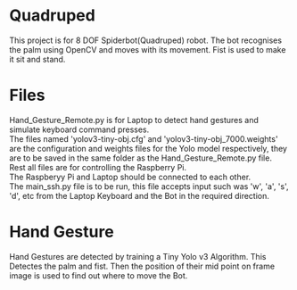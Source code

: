 # Quadruped
This project is for 8 DOF Spiderbot(Quadruped) robot.
The bot recognises the palm using OpenCV and moves with its movement. Fist is used to make it sit and stand.


# Files
Hand_Gesture_Remote.py is for Laptop to detect hand gestures and simulate keyboard command presses.\
The files named 'yolov3-tiny-obj.cfg' and 'yolov3-tiny-obj_7000.weights' are the configuration and weights files for the Yolo model respectively, they are to be saved in the same folder as the Hand_Gesture_Remote.py file.\
Rest all files are for controlling the Raspberry Pi.\
The Raspberyy Pi and Laptop should be connected to each other.\
The main_ssh.py file is to be run, this file accepts input such was 'w', 'a', 's', 'd', etc from the Laptop Keyboard and the Bot in the required direction.

# Hand Gesture
Hand Gestures are detected by training a Tiny Yolo v3 Algorithm. This Detectes the palm and fist. Then the position of their mid point on frame image is used to find out where to move the Bot.
